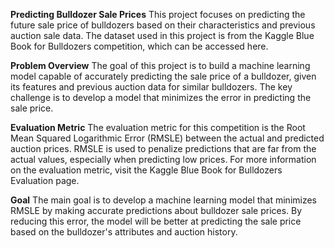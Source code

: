 **Predicting Bulldozer Sale Prices**
This project focuses on predicting the future sale price of bulldozers based on their characteristics and previous auction sale data. The dataset used in this project is from the Kaggle Blue Book for Bulldozers competition, which can be accessed here.

**Problem Overview**
The goal of this project is to build a machine learning model capable of accurately predicting the sale price of a bulldozer, given its features and previous auction data for similar bulldozers. The key challenge is to develop a model that minimizes the error in predicting the sale price.

**Evaluation Metric**
The evaluation metric for this competition is the Root Mean Squared Logarithmic Error (RMSLE) between the actual and predicted auction prices. RMSLE is used to penalize predictions that are far from the actual values, especially when predicting low prices. For more information on the evaluation metric, visit the Kaggle Blue Book for Bulldozers Evaluation page.

**Goal**
The main goal is to develop a machine learning model that minimizes RMSLE by making accurate predictions about bulldozer sale prices. By reducing this error, the model will be better at predicting the sale price based on the bulldozer's attributes and auction history.

